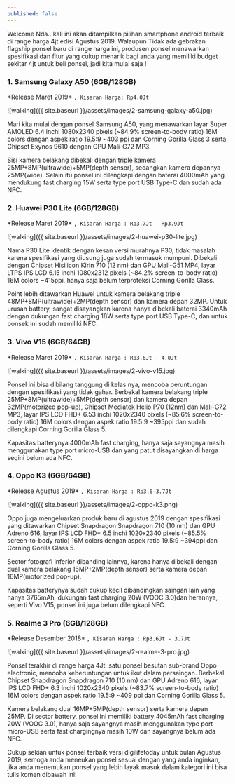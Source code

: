 ```yaml
---
published: false
---
```

Welcome Nda..  kali ini akan ditampilkan pilihan smartphone android terbaik di range harga 4jt edisi Agustus 2019.
Walaupun Tidak ada gebrakan flagship ponsel baru di range harga ini, produsen ponsel menawarkan spesifikasi dan fitur yang cukup menarik bagi anda yang memiliki budget sekitar 4jt untuk beli ponsel, jadi kita mulai saja !

### 1. Samsung Galaxy A50 (6GB/128GB)
\*Release Maret 2019\*
``
, Kisaran Harga: Rp4.0Jt
``

![walking]({{ site.baseurl }}/assets/images/2-samsung-galaxy-a50.jpg)

Mari kita mulai dengan ponsel Samsung A50, yang menawarkan layar Super AMOLED 6.4 inchi 1080x2340 pixels (~84.9% screen-to-body ratio) 16M colors dengan aspek ratio 19.5:9 ~403 ppi dan Corning Gorilla Glass 3 serta Chipset Exynos 9610 dengan GPU Mali-G72 MP3.

Sisi kamera belakang dibekali dengan triple kamera 25MP+8MP(ultrawide)+5MP(depth sensor), sedangkan kamera depannya 25MP(wide). Selain itu ponsel ini dilengkapi dengan baterai 4000mAh yang mendukung fast charging 15W serta type port USB Type-C dan sudah ada NFC. 

### 2. Huawei P30 Lite (6GB/128GB)
\*Release Maret 2019\*
``
, Kisaran Harga : Rp3.7Jt - Rp3.9Jt
``

![walking]({{ site.baseurl }}/assets/images/2-huawei-p30-lite.jpg)

Nama P30 Lite identik dengan kesan versi murahnya P30, tidak masalah karena spesifikasi yang diusung juga sudah termasuk mumpuni. Dibekali dengan Chipset Hisilicon Kirin 710 (12 nm) dan GPU Mali-G51 MP4, layar LTPS IPS LCD 6.15 inchi 1080x2312 pixels (~84.2% screen-to-body ratio) 16M colors ~415ppi, hanya saja belum terproteksi Corning Gorilla Glass.

Point lebih ditawarkan Huawei untuk kamera belakang triple 48MP+8MP(ultrawide)+2MP(depth sensor) dan kamera depan 32MP. Untuk urusan battery, sangat disayangkan karena hanya dibekali baterai 3340mAh dengan  dukungan fast charging 18W serta type port USB Type-C, dan untuk ponsek ini sudah memiliki NFC. 

### 3. Vivo V15 (6GB/64GB)
\*Release Maret 2019\*
``
, Kisaran Harga : Rp3.6Jt - 4.0Jt
``

![walking]({{ site.baseurl }}/assets/images/2-vivo-v15.jpg)

Ponsel ini bisa dibilang tanggung di kelas nya, mencoba peruntungan dengan spesifikasi yang tidak gahar. Berbekal kamera belakang triple 25MP+8MP(ultrawide)+5MP(depth sensor) dan kamera depan 32MP(motorized pop-up), Chipset Mediatek Helio P70 (12nm) dan Mali-G72 MP3, layar IPS LCD FHD+ 6.53 inchi 1020x2340 pixels (~85.6% screen-to-body ratio) 16M colors dengan aspek ratio 19.5:9 ~395ppi dan sudah dilengkapi Corning Gorilla Glass 5. 

Kapasitas batterynya 4000mAh fast charging, hanya saja sayangnya masih menggunakan type port micro-USB dan yang patut disayangkan di harga segini belum ada NFC.

### 4. Oppo K3 (6GB/64GB)
\*Release Agustus 2019\*
``
, Kisaran Harga : Rp3.6-3.7Jt
``

![walking]({{ site.baseurl }}/assets/images/2-oppo-k3.png)

Oppo juga mengeluarkan produk baru di agustus 2019 dengan spesifikasi yang ditawarkan Chipset Snapdragon Snapdragon 710 (10 nm) dan GPU Adreno 616, layar IPS LCD FHD+ 6.5 inchi 1020x2340 pixels (~85.5% screen-to-body ratio) 16M colors dengan aspek ratio 19.5:9 ~394ppi dan Corning Gorilla Glass 5.

Sector fotografi inferior dibanding lainnya, karena hanya dibekali dengan dual kamera belakang 16MP+2MP(depth sensor) serta kamera depan 16MP(motorized pop-up).

Kapasitas batterynya sudah cukup kecil dibandingkan saingan lain yang hanya 3765mAh, dukungan fast charging 20W (VOOC 3.0)dan herannya, seperti Vivo V15, ponsel ini juga belum dilengkapi NFC.

### 5. Realme 3 Pro (6GB/128GB)
\*Release Desember 2018\*
``
, Kisaran Harga : Rp3.6Jt - 3.7Jt
``

![walking]({{ site.baseurl }}/assets/images/2-realme-3-pro.jpg)

Ponsel terakhir di range harga 4Jt, satu ponsel besutan sub-brand Oppo electronic, mencoba keberuntungan untuk ikut dalam persaingan. Berbekal Chipset Snapdragon Snapdragon 710 (10 nm) dan GPU Adreno 616, layar IPS LCD FHD+ 6.3 inchi 1020x2340 pixels (~83.7% screen-to-body ratio) 16M colors dengan aspek ratio 19.5:9 ~409 ppi dan Corning Gorilla Glass 5.

Kamera belakang dual 16MP+5MP(depth sensor) serta kamera depan 25MP. Di sector battery, ponsel ini memiliki battery 4045mAh fast charging 20W (VOOC 3.0), hanya saja sayangnya masih menggunakan type port micro-USB serta fast chargingnya masih 10W dan sayangnya belum ada NFC.

Cukup sekian untuk ponsel terbaik versi digilifetoday untuk bulan Agustus 2019, semoga anda meneukan ponsel sesuai dengan yang anda inginkan, jika anda menemukan ponsel yang lebih layak masuk dalam kategori ini bisa tulis komen dibawah ini!
